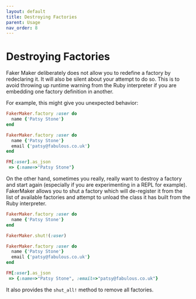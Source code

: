 ```yaml
---
layout: default
title: Destroying Factories
parent: Usage
nav_order: 8
---
```


# Destroying Factories

Faker Maker deliberately does not allow you to redefine a factory by redeclaring it. It will also be silent about your attempt to do so. This is to avoid throwing up runtime warning from the Ruby interpreter if you are embedding one factory definition in another.

For example, this might give you unexpected behavior:

```ruby
FakerMaker.factory :user do 
  name {'Patsy Stone'}
end

FakerMaker.factory :user do 
  name {'Patsy Stone'}
  email {'patsy@fabulous.co.uk'}
end

FM[:user].as_json
 => {:name=>"Patsy Stone"}
```

On the other hand, sometimes you really, really want to destroy a factory and start again (especially if you are experimenting in a REPL for example). FakerMaker allows you to shut a factory which will de-register it from the list of available factories and attempt to unload the class it has built from the Ruby interpreter.

```ruby
FakerMaker.factory :user do 
  name {'Patsy Stone'}
end

FakerMaker.shut!(:user)

FakerMaker.factory :user do 
  name {'Patsy Stone'}
  email {'patsy@fabulous.co.uk'}
end

FM[:user].as_json
 => {:name=>"Patsy Stone", :email=>"patsy@fabulous.co.uk"}
 ```
 
 It also provides the `shut_all!` method to remove all factories.